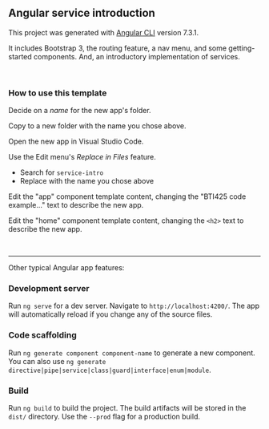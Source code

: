 ## Angular service introduction

This project was generated with [Angular CLI](https://github.com/angular/angular-cli) version 7.3.1.

It includes Bootstrap 3, the routing feature, a nav menu, and some getting-started components. And, an introductory implementation of services. 

<br>

### How to use this template

Decide on a *name* for the new app's folder. 

Copy to a new folder with the name you chose above. 

Open the new app in Visual Studio Code. 

Use the Edit menu's *Replace in Files* feature.  
* Search for `service-intro` 
* Replace with the name you chose above

Edit the "app" component template content, changing the "BTI425 code example..." text to describe the new app. 

Edit the "home" component template content, changing the `<h2>` text to describe the new app. 

<br>

<hr>

Other typical Angular app features:

### Development server

Run `ng serve` for a dev server. Navigate to `http://localhost:4200/`. The app will automatically reload if you change any of the source files.

### Code scaffolding

Run `ng generate component component-name` to generate a new component. You can also use `ng generate directive|pipe|service|class|guard|interface|enum|module`.

### Build

Run `ng build` to build the project. The build artifacts will be stored in the `dist/` directory. Use the `--prod` flag for a production build.

